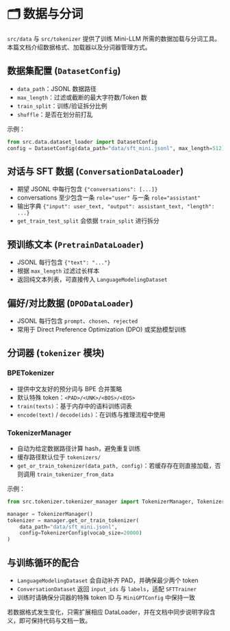 # 🗂️ 数据与分词

`src/data` 与 `src/tokenizer` 提供了训练 Mini-LLM 所需的数据加载与分词工具。本篇文档介绍数据格式、加载器以及分词器管理方式。

## 数据集配置 (`DatasetConfig`)
- `data_path`：JSONL 数据路径
- `max_length`：过滤或截断的最大字符数/Token 数
- `train_split`：训练/验证拆分比例
- `shuffle`：是否在划分前打乱

示例：
```python
from src.data.dataset_loader import DatasetConfig
config = DatasetConfig(data_path="data/sft_mini.jsonl", max_length=512)
```

## 对话与 SFT 数据 (`ConversationDataLoader`)
- 期望 JSONL 中每行包含 `{"conversations": [...]}`
- conversations 至少包含一条 `role="user"` 与一条 `role="assistant"`
- 输出字典 `{"input": user_text, "output": assistant_text, "length": ...}`
- `get_train_test_split` 会依据 `train_split` 进行拆分

## 预训练文本 (`PretrainDataLoader`)
- JSONL 每行包含 `{"text": "..."}`
- 根据 `max_length` 过滤过长样本
- 返回纯文本列表，可直接传入 `LanguageModelingDataset`

## 偏好/对比数据 (`DPODataLoader`)
- JSONL 每行包含 `prompt`、`chosen`、`rejected`
- 常用于 Direct Preference Optimization (DPO) 或奖励模型训练

## 分词器 (`tokenizer` 模块)
### BPETokenizer
- 提供中文友好的预分词与 BPE 合并策略
- 默认特殊 token：`<PAD>/<UNK>/<BOS>/<EOS>`
- `train(texts)`：基于内存中的语料训练词表
- `encode(text)` / `decode(ids)`：在训练与推理流程中使用

### TokenizerManager
- 自动为给定数据路径计算 hash，避免重复训练
- 缓存路径默认位于 `tokenizers/`
- `get_or_train_tokenizer(data_path, config)`：若缓存存在则直接加载，否则调用 `train_tokenizer_from_data`

示例：
```python
from src.tokenizer.tokenizer_manager import TokenizerManager, TokenizerConfig

manager = TokenizerManager()
tokenizer = manager.get_or_train_tokenizer(
    data_path="data/sft_mini.jsonl",
    config=TokenizerConfig(vocab_size=20000)
)
```

## 与训练循环的配合
- `LanguageModelingDataset` 会自动补齐 PAD，并确保最少两个 token
- `ConversationDataset` 返回 `input_ids` 与 `labels`，适配 `SFTTrainer`
- 训练时请确保分词器的特殊 token ID 与 `MiniGPTConfig` 中保持一致

若数据格式发生变化，只需扩展相应 DataLoader，并在文档中同步说明字段含义，即可保持代码与文档一致。
